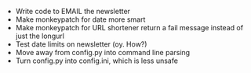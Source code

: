 - Write code to EMAIL the newsletter
- Make monkeypatch for date more smart
- Make monkeypatch for URL shortener return a fail message instead of
  just the longurl
- Test date limits on newsletter (oy. How?)
- Move away from config.py into command line parsing
- Turn config.py into config.ini, which is less unsafe

